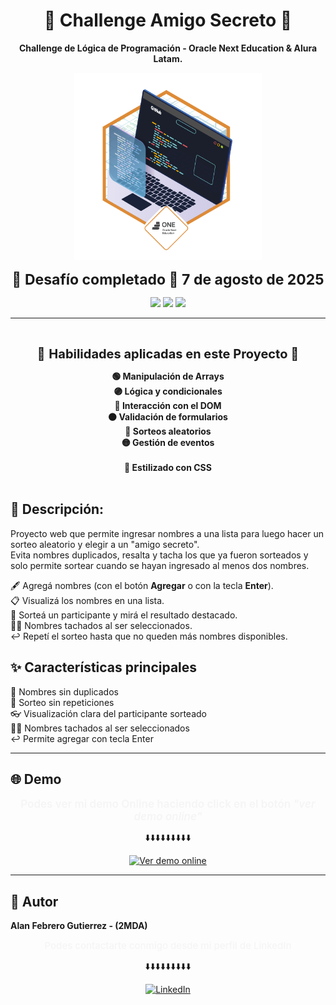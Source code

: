 <h1 align="center"> 🎲 Challenge Amigo Secreto 🎁</h1>


<p align="center"><strong>Challenge de Lógica de Programación - Oracle Next Education & Alura Latam.</strong> </p>

<p align="center"> <img src="assets/insignia.png" width="300" alt="Insignia Alura ONE"/> </p>

<p align="center">
  <span style="font-size:23px;"><strong>🦾 Desafío completado 📅 7 de agosto de 2025</strong></span>
</p>


<p align="center">
  <img src="https://img.shields.io/badge/-JavaScript-F7DF1E?style=flat-square&logo=javascript&logoColor=black" />
  <img src="https://img.shields.io/badge/-HTML5-E34F26?style=flat-square&logo=html5&logoColor=white" />
  <img src="https://img.shields.io/badge/-CSS3-1572B6?style=flat-square&logo=css3" />
</p>


--- 
<br>




<p align="center">
  <span style="font-size:20px;">🚀 <strong>Habilidades aplicadas en este Proyecto 📍 </strong></span>
</p>

<p align="center">
  <b>
    <span style="display:inline-block;width: 260px;">🟢 Manipulación de Arrays</span>
    <span style="display:inline-block;width: 260px;">🟣 Lógica y condicionales</span>
    <span style="display:inline-block;width: 260px;">🔵 Interacción con el DOM</span><br>
    <span style="display:inline-block;width: 260px;">🟠 Validación de formularios</span>
    <span style="display:inline-block;width: 260px;">🎲 Sorteos aleatorios</span>
    <span style="display:inline-block;width: 260px;">🟡 Gestión de eventos</span><br>
    <span style="display:inline-block;width: 260px;"></span>
    <span style="display:inline-block;width: 260px;">🎨 Estilizado con CSS</span>
    <span style="display:inline-block;width: 260px;"></span>
  </b>
</p>

## 📝 Descripción:

Proyecto web que permite ingresar nombres a una lista para luego hacer un sorteo aleatorio y elegir a un "amigo secreto".  
Evita nombres duplicados, resalta y tacha los que ya fueron sorteados y solo permite sortear cuando se hayan ingresado al menos dos nombres.

🖋️ Agregá nombres (con el botón **Agregar** o con la tecla **Enter**).  
📋 Visualizá los nombres en una lista.  
🎲 Sorteá un participante y mirá el resultado destacado.  
✍🏻 Nombres tachados al ser seleccionados.  
↩️ Repetí el sorteo hasta que no queden más nombres disponibles.


## ✨ Características principales

🪪 Nombres sin duplicados  
🎯 Sorteo sin repeticiones  
👓 Visualización clara del participante sorteado  
✍🏻 Nombres tachados al ser seleccionados  
↩️ Permite agregar con tecla Enter  

---

## 🌐 Demo

<p align="center">
  <span style="font-size:17px; font-weight:600; color:#f5f5f5;">
    Podes ver mi demo Online haciendo click en el botón <em>"ver demo online"</em>
  </span>
</p>

<p align="center">
⬇️⬇️⬇️⬇️⬇️⬇️⬇️⬇️⬇️
</p>

<p align="center">
  <a href="https://alanfebrerogutierrez.github.io/Challenge-Amigo-Secreto/" target="_blank">
    <img src="https://img.shields.io/badge/Ver%20demo%20online-ff67cf?style=for-the-badge&logo=firefox-browser&logoColor=white" alt="Ver demo online">
  </a>
</p>

---

## 👤 Autor

**Alan Febrero Gutierrez - (2MDA)**

<p align="center">
  <span style="font-size:15px; font-weight:500; color:#f5f5f5;">
    Podes contactarte conmigo desde mi perfil de LinkedIn
  </span>
</p>

<p align="center">
⬇️⬇️⬇️⬇️⬇️⬇️⬇️⬇️⬇️
</p>

<p align="center">
  <a href="https://www.linkedin.com/in/alanfebrerogutierrez/" target="_blank">
    <img src="https://img.shields.io/badge/Ir%20a%20mi%20LinkedIn-0077B5?style=for-the-badge&logo=linkedin&logoColor=white" alt="LinkedIn">
  </a>
</p>